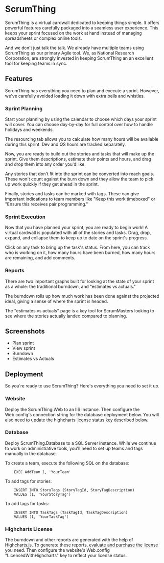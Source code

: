# ScrumThing
ScrumThing is a virtual cardwall dedicated to keeping things simple.  It offers powerful features carefully packaged into a seamless user experience.  This keeps your sprint focused on the work at hand instead of managing spreadsheets or complex online tools.

And we don't just talk the talk.  We already have multiple teams using ScrumThing as our primary Agile tool.  We, as National Research Corporation, are strongly invested in keeping ScrumThing an an excellent tool for keeping teams in sync.

## Features
ScrumThing has everything you need to plan and execute a sprint.  However, we've carefully avoided loading it down with extra bells and whistles.

### Sprint Planning
Start your planning by using the calendar to choose which days your sprint will cover.  You can choose day-by-day for full control over how to handle holidays and weekends.

The resourcing tab allows you to calculate how many hours will be available during this sprint.  Dev and QS hours are tracked separately.

Now, you are ready to build out the stories and tasks that will make up the sprint.  Give them descriptions, estimate their points and hours, and drag and drop them into any order you'd like.

Any stories that don't fit into the sprint can be converted into reach goals.  These won't count against the burn down and they allow the team to pick up work quickly if they get ahead in the sprint.

Finally, stories and tasks can be marked with tags.  These can give important indications to team members like "Keep this work timeboxed" or "Ensure this receives pair programming."
 
### Sprint Execution
Now that you have planned your sprint, you are ready to begin work!  A virtual cardwall is populated with all of the stories and tasks.  Drag, drop, expand, and collapse them to keep up to date on the sprint's progress.

Click on any task to bring up the task's status.  From here, you can track who is working on it, how many hours have been burned, how many hours are remaining, and add comments.

### Reports
There are two important graphs built for looking at the state of your sprint as a whole: the traditional burndown, and "estimates vs actuals."

The burndown rolls up how much work has been done against the projected ideal, giving a sense of where the sprint is headed.

The "estimates vs actuals" page is a key tool for ScrumMasters looking to see where the stories actually landed compared to planning.

## Screenshots
- Plan sprint
- View sprint
- Burndown
- Estimates vs Actuals

## Deployment
So you're ready to use ScrumThing?  Here's everything you need to set it up.

### Website
Deploy the ScrumThing.Web to an IIS instance.  Then configure the Web.config's connection string for the database deployment below.  You will also need to update the highcharts license status key described below.

### Database
Deploy ScrumThing.Database to a SQL Server instance.  While we continue to work on administrative tools, you'll need to set up teams and tags manually in the database.

To create a team, execute the following SQL on the database:
```
    EXEC AddTeam 1, 'YourTeam'
```

To add tags for stories:
```
    INSERT INTO StoryTags (StoryTagId, StoryTagDescription)
    VALUES (1, 'YourStoryTag')
```

To add tags for tasks:
```
    INSERT INTO TaskTags (TaskTagId, TaskTagDescription)
    VALUES (1, 'YourTaskTag')
```

### Highcharts License
The burndown and other reports are generated with the help of [Highcharts.js](http://www.highcharts.com/).  To generate these reports, [evaluate and purchase the license](https://shop.highsoft.com/highcharts.html) you need.  Then configure the website's Web.config "LicensedWithHighcharts" key to reflect your license status.

